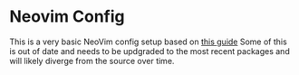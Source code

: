 # Neovim Config

This is a very basic NeoVim config setup based on [this guide](https://github.com/ThePrimeagen/init.lua)
Some of this is out of date and needs to be updgraded to the most recent packages and will likely diverge from the source over time.
